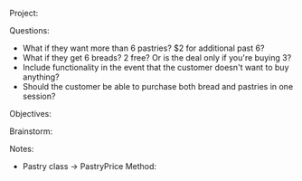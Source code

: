 Project:
<!-- - 2 classes: Bread & Pastry. -->
<!-- - Initial WriteLine: "Welcome" + Bread cost and Pastry cost.  -->
<!-- - readline: how many bread they want & how many pastry.  -->
<!-- - writeline: total cost.  -->
<!-- - Bread deals: buy2 get 1 free bread.  -->
<!-- - Bread costs: 1 = $5, 2 = $10, 3 = $10 -->
<!-- - Pastry Deals: buy 3 for $5. buy 6 for $10 -->
<!-- - Pastry cost: 1 = $2, 4+ = 3 for $5 + additional for $2 each (until 6). -->

Questions: 
- What if they want more than 6 pastries? $2 for additional past 6? 
- What if they get 6 breads? 2 free? Or is the deal only if you're buying 3? 
- Include functionality in the event that the customer doesn't want to buy anything? 
- Should the customer be able to purchase both bread and pastries in one session? 

Objectives: 
<!-- - two classes -->
<!-- - classes include methods to determine prices.  -->
<!-- - use namespaces -->
<!-- - works -->
<!-- - auto-implemented properties -->
<!-- - models are thoroughly tested -->
<!-- - polished -->
<!-- - prompt answered.  -->
<!-- - ReadMe -->
<!-- - commit every hour -->

Brainstorm: 
<!-- Test1: 
if (breadNum <= 2) {
    breadPrice = breadNum * 5;
    return breadPrice; -->
<!-- Test2:
else if (breadNum % 3 == 0) {
   breadPrice = dealPrice
    return breadPrice; -->
<!-- Test3:
else if (breadNum % 3 > 0) {
    breadPrice = dealPrice + addPrice; 
    return breadPrice; -->
<!-- Test4: 
else {
    return Console.WriteLine("Please enter a numerical amount.");
  } -->
<!-- Test5:
if (pastryNum <= 2) {
    pastryPrice = pastryNum * 2;
    return pastryPrice; -->
<!-- Test6:
else if (pastryNum % 3 == 0) {
   pastryPrice = pDealPrice
    return pastryPrice; -->
<!-- Test7:
else if (pastryNum % 3 > 0) {
    pastryPrice = pDealPrice + pAddPrice; 
    return pastryPrice; -->
<!-- Test8:
 else {
    return Console.WriteLine("Please enter a numerical amount.");
  } -->

Notes: 

<!-- - bread class -> BreadPrice Method
  > breadNum = Console.ReadLine();
  > breadPrice = 0;
  > dealPrice = 0; (breadNum/3) * 10 (use method to round down)
  > addPrice = 0; (breadNum % 3) * 5
  > if (breadNum <= 2) {
    breadPrice = breadNum * 5;
    return breadPrice;
  } else if (breadNum % 3 == 0) {
   breadPrice = dealPrice
    return breadPrice;
  } else if (breadNum % 3 > 0) {
    breadPrice = dealPrice + addPrice; 
    return breadPrice;
  } else {
    return Console.WriteLine("Please enter a numerical amount.");
  } -->

  - Pastry class -> PastryPrice Method: 
  <!-- > pastryNum = Console.ReadLine(); -->
  <!-- > pastryPrice = 0; -->
  <!-- > pDealPrice = 0; (breadNum/3) * 5 (use method to round down) -->
  <!-- > pAddPrice = 0; (breadNum % 3) * 2 -->
  <!-- if (pastryNum <= 2) {
    pastryPrice = pastryNum * 2;
    return pastryPrice;
  } else if (pastryNum % 3 == 0) {
   pastryPrice = pDealPrice
    return pastryPrice;
  } else if (pastryNum % 3 > 0) {
    pastryPrice = pDealPrice + pAddPrice; 
    return pastryPrice;
  } else {
    return Console.WriteLine("Please enter a numerical amount.");
  } -->